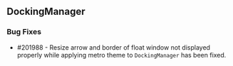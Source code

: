 ## DockingManager
  
### Bug Fixes

* \#201988 - Resize arrow and border of float window not displayed properly while applying metro theme to `DockingManager` has been fixed. 
